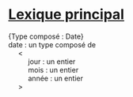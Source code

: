 # <ins>Lexique principal</ins>

<p>
{Type composé : Date}<br>
date : un type composé de<br>
<span STYLE="padding-left: 20px;"></span><<br>
  <span STYLE="padding-left: 40px;">jour : un entier</span><br>
  <span STYLE="padding-left: 40px;">mois : un entier</span><br>
  <span STYLE="padding-left: 40px;">année : un entier</span><br>
<span STYLE="padding-left: 20px;">></span><br>
</p>
